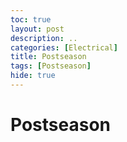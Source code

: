 ```yaml
---
toc: true
layout: post
description: ..
categories: [Electrical]
title: Postseason
tags: [Postseason]
hide: true
---
```


# Postseason